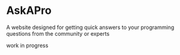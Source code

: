 # AskAPro

A website designed for getting quick answers to your programming questions from the community or experts

work in progress
